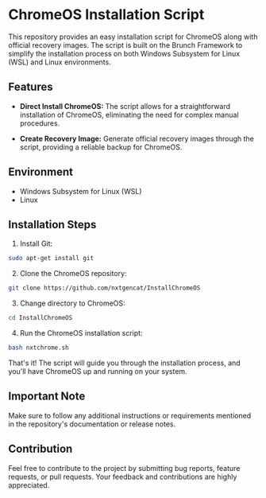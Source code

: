 # ChromeOS Installation Script

This repository provides an easy installation script for ChromeOS along with official recovery images. The script is built on the Brunch Framework to simplify the installation process on both Windows Subsystem for Linux (WSL) and Linux environments.

## Features

- **Direct Install ChromeOS:** The script allows for a straightforward installation of ChromeOS, eliminating the need for complex manual procedures.

- **Create Recovery Image:** Generate official recovery images through the script, providing a reliable backup for ChromeOS.

## Environment

- Windows Subsystem for Linux (WSL)
- Linux

## Installation Steps

1. Install Git:
```bash
sudo apt-get install git
```
2. Clone the ChromeOS repository:
```bash
git clone https://github.com/nxtgencat/InstallChromeOS
```
3. Change directory to ChromeOS:
```bash
cd InstallChromeOS
```
4.  Run the ChromeOS installation script:
```bash
bash nxtchrome.sh
```

That's it! The script will guide you through the installation process, and you'll have ChromeOS up and running on your system.

## Important Note

Make sure to follow any additional instructions or requirements mentioned in the repository's documentation or release notes.

## Contribution

Feel free to contribute to the project by submitting bug reports, feature requests, or pull requests. Your feedback and contributions are highly appreciated.

